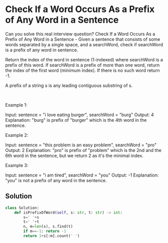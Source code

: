 # Check If a Word Occurs As a Prefix of Any Word in a Sentence

Can you solve this real interview question? Check If a Word Occurs As a Prefix of Any Word in a Sentence - Given a sentence that consists of some words separated by a single space, and a searchWord, check if searchWord is a prefix of any word in sentence.

Return the index of the word in sentence (1-indexed) where searchWord is a prefix of this word. If searchWord is a prefix of more than one word, return the index of the first word (minimum index). If there is no such word return -1.

A prefix of a string s is any leading contiguous substring of s.

 

Example 1:


Input: sentence = "i love eating burger", searchWord = "burg"
Output: 4
Explanation: "burg" is prefix of "burger" which is the 4th word in the sentence.


Example 2:


Input: sentence = "this problem is an easy problem", searchWord = "pro"
Output: 2
Explanation: "pro" is prefix of "problem" which is the 2nd and the 6th word in the sentence, but we return 2 as it's the minimal index.


Example 3:


Input: sentence = "i am tired", searchWord = "you"
Output: -1
Explanation: "you" is not a prefix of any word in the sentence.

## Solution
```py
class Solution:
    def isPrefixOfWord(self, s: str, t: str) -> int:
        s=' '+s
        t=' '+t
        n, m=len(s), s.find(t)
        if m==-1: return -1
        return 1+s[:m].count(' ')

```
